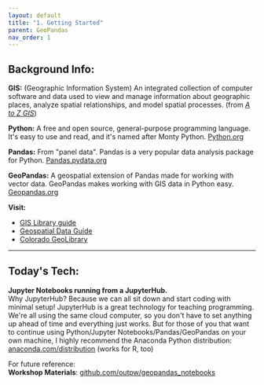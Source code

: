 ```yaml
---
layout: default
title: "1. Getting Started"
parent: GeoPandas
nav_order: 1
---
```


## Background Info:

__GIS:__ (Geographic Information System) An integrated collection of computer software and data used to view and manage information about geographic places, analyze spatial relationships, and model spatial processes. (from [*A to Z GIS*](http://libraries.colorado.edu/record=b4498015~S3))

__Python:__ A free and open source, general-purpose programming language. It's easy to use and read, and it's named after Monty Python. [Python.org](https://python.org)

__Pandas:__ From "panel data". Pandas is a very popular data analysis package for Python. [Pandas.pydata.org](https://pandas.pydata.org/)

__GeoPandas:__ A geospatial extension of Pandas made for working with vector data. GeoPandas makes working with GIS data in Python easy. [Geopandas.org](https://geopandas.org/)

__Visit:__
- [GIS Library guide](https://libguides.colorado.edu/gis)
- [Geospatial Data Guide](https://libguides.colorado.edu/geospatialdata)
- [Colorado GeoLibrary](https://geo.colorado.edu)

***

## Today's Tech:

__Jupyter Notebooks running from a JupyterHub.__  
Why JupyterHub? Because we can all sit down and start coding with minimal setup! JupyterHub is a great technology for teaching programming. We're all using the same cloud computer, so you don't have to set anything up ahead of time and everything just works. But for those of you that want to continue using Python/Jupyter Notebooks/Pandas/GeoPandas on your own machine, I highly recommend the Anaconda Python distribution: [anaconda.com/distribution](https://www.anaconda.com/distribution/) (works for R, too)

For future reference:  
__Workshop Materials__: [github.com/outpw/geopandas_notebooks](https://github.com/outpw/geopandas_notebooks)


[Python]: img/PythonLogo.png
[Pandas]: img/Pandas_logo.png

